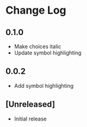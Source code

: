 # Change Log

## 0.1.0

- Make choices italic
- Update symbol highlighting

## 0.0.2

- Add symbol highlighting

## [Unreleased]

- Initial release
